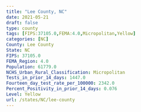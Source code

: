 ```yaml
---
title: "Lee County, NC"
date: 2021-05-21
draft: false
type: county
tags: [FIPS:37105.0,FEMA:4.0,Micropolitan,Yellow]
categories: [NC]
County: Lee County
State: NC
FIPS: 37105.0
FEMA_Region: 4.0
Population: 61779.0
NCHS_Urban_Rural_Classification: Micropolitan
Tests_in_prior_14_days: 1447.0
Fourteen_day_test_rate_per_100000: 2342.0
Percent_Positivity_in_prior_14_days: 0.076
Level: Yellow
url: /states/NC/lee-county
---
```



